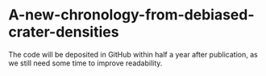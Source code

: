 # A-new-chronology-from-debiased-crater-densities
The code will be deposited in GitHub within half a year after publication, as we still need some time to improve readability.
